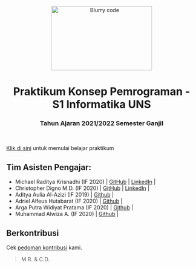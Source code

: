 <p align="center"> 
    <a href="#">
        <img src="https://www.teahub.io/photos/full/101-1018669_photo-wallpaper-screen-data-blur-screen-source-does.jpg" alt="Blurry code" width="266.4" height="170">
    </a>
    <h1 align="center">Praktikum Konsep Pemrograman - S1 Informatika UNS</h1>
    <h3 align="center">Tahun Ajaran 2021/2022 Semester Ganjil</h3>
</p>
<br />

[Klik di sini](https://github.com/stackofsugar/TeachingAssistant-KP2021/blob/main/silabus.md) untuk memulai belajar praktikum

## Tim Asisten Pengajar:
- Michael Raditya Krisnadhi (IF 2020) | [GitHub](https://github.com/michaelrk02/) | [LinkedIn](https://www.linkedin.com/in/michaelrk02/) |
- Christopher Digno M.D. (IF 2020) | [GitHub](https://github.com/stackofsugar) | [LinkedIn](https://www.linkedin.com/in/christopherdigno/) |
- Aditya Aulia Al-Azizi (IF 2019) | [Github](https://github.com/adityaazizi) |
- Adriel Alfeus Hutabarat (IF 2020) | [Github](https://github.com/Drithh) |
- Arga Putra Widiyat Pratama (IF 2020) | [Github](https://github.com/argaputra12) |
- Muhammad Alwiza A. (IF 2020) | [Github](https://github.com/alwizzz) |

## Berkontribusi

Cek [pedoman kontribusi](CONTRIBUTING.md) kami.


>M.R. & C.D.
